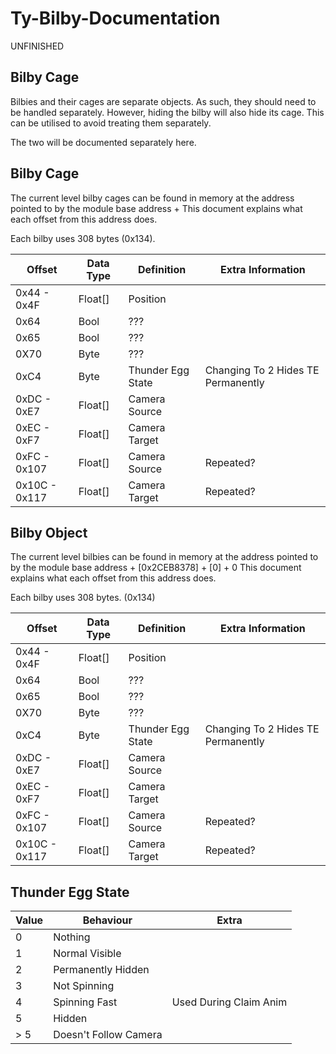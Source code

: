 # Ty-Bilby-Documentation

UNFINISHED

## Bilby Cage

Bilbies and their cages are separate objects. As such, they should need to be handled separately.
However, hiding the bilby will also hide its cage. This can be utilised to avoid treating them separately.

The two will be documented separately here.

## Bilby Cage

The current level bilby cages can be found in memory at the address pointed to by the module base address + 
This document explains what each offset from this address does.

Each bilby uses 308 bytes (0x134).

|Offset|Data Type|Definition|Extra Information|
|---|---|---|---|
|0x44 - 0x4F|Float[]|Position||
|0x64|Bool|???||
|0x65|Bool|???||
|0X70|Byte|???||
|0xC4|Byte|Thunder Egg State|Changing To 2 Hides TE Permanently|
|0xDC - 0xE7|Float[]|Camera Source||
|0xEC - 0xF7|Float[]|Camera Target||
|0xFC - 0x107|Float[]|Camera Source|Repeated?|
|0x10C - 0x117|Float[]|Camera Target|Repeated?|

## Bilby Object

The current level bilbies can be found in memory at the address pointed to by the module base address + [0x2CEB8378] + [0] + 0
This document explains what each offset from this address does.

Each bilby uses 308 bytes. (0x134)

|Offset|Data Type|Definition|Extra Information|
|---|---|---|---|
|0x44 - 0x4F|Float[]|Position||
|0x64|Bool|???||
|0x65|Bool|???||
|0X70|Byte|???||
|0xC4|Byte|Thunder Egg State|Changing To 2 Hides TE Permanently|
|0xDC - 0xE7|Float[]|Camera Source||
|0xEC - 0xF7|Float[]|Camera Target||
|0xFC - 0x107|Float[]|Camera Source|Repeated?|
|0x10C - 0x117|Float[]|Camera Target|Repeated?|

## Thunder Egg State

|Value|Behaviour|Extra|
|---|---|---|
|0|Nothing||
|1|Normal Visible||
|2|Permanently Hidden||
|3|Not Spinning||
|4|Spinning Fast|Used During Claim Anim|
|5|Hidden||
|> 5|Doesn't Follow Camera||

